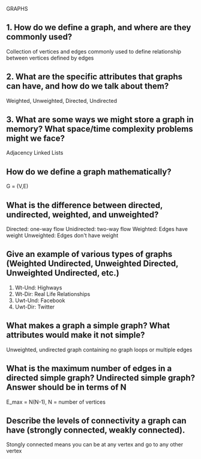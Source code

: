 GRAPHS

## 1. How do we define a graph, and where are they commonly used?
Collection of vertices and edges commonly used to define relationship between vertices defined by edges 

## 2. What are the specific attributes that graphs can have, and how do we talk about them?
Weighted, Unweighted, Directed, Undirected


## 3. What are some ways we might store a graph in memory? What space/time complexity problems might we face?
Adjacency Linked Lists



## How do we define a graph mathematically?
G = (V,E)

## What is the difference between directed, undirected, weighted, and unweighted?
Directed: one-way flow
Unidirected: two-way flow
Weighted: Edges have weight
Unweighted: Edges don't have weight

## Give an example of various types of graphs (Weighted Undirected, Unweighted Directed, Unweighted Undirected, etc.)
1. Wt-Und: Highways
2. Wt-Dir: Real Life Relationships
3. Uwt-Und: Facebook
4. Uwt-Dir: Twitter

## What makes a graph a simple graph? What attributes would make it not simple?
Unweighted, undirected graph containing no graph loops or multiple edges

## What is the maximum number of edges in a directed simple graph? Undirected simple graph? Answer should be in terms of N
E_max = N(N-1), N = number of vertices

## Describe the levels of connectivity a graph can have (strongly connected, weakly connected).
Stongly connected means you can be at any vertex and go to any other vertex
